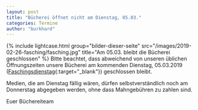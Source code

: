 ```yaml
---
layout: post
title: "Bücherei öffnet nicht am Dienstag, 05.03."
categories: Termine
author: "burkhard"
---
```

{% include lightcase.html group="bilder-dieser-seite"
      src="/images/2019-02-26-fasching/fasching.jpg" 
      title="Am 05.03. bleibt die Bücherei geschlossen" %}
Bitte beachtet, dass abweichend von unseren üblichen Öffnungszeiten unsere Bücherei am kommenden Dienstag, 05.03.2019 ([Faschingsdienstag](https://de.wikipedia.org/wiki/Fastnachtsdienstag){:target="_blank"}) geschlossen bleibt.

Medien, die am Dienstag fällig wären, dürfen selbstverständlich noch am Donnerstag abgegeben werden, ohne dass Mahngebühren zu zahlen sind.

Euer Büchereiteam

